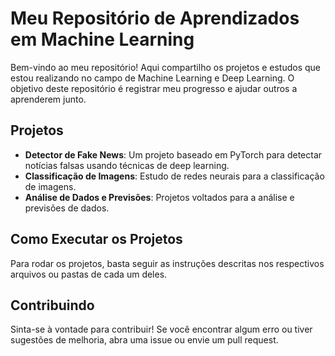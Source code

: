# Meu Repositório de Aprendizados em Machine Learning

Bem-vindo ao meu repositório! Aqui compartilho os projetos e estudos que estou realizando no campo de Machine Learning e Deep Learning. O objetivo deste repositório é registrar meu progresso e ajudar outros a aprenderem junto.

## Projetos

- **Detector de Fake News**: Um projeto baseado em PyTorch para detectar notícias falsas usando técnicas de deep learning.
- **Classificação de Imagens**: Estudo de redes neurais para a classificação de imagens.
- **Análise de Dados e Previsões**: Projetos voltados para a análise e previsões de dados.

## Como Executar os Projetos

Para rodar os projetos, basta seguir as instruções descritas nos respectivos arquivos ou pastas de cada um deles.

## Contribuindo

Sinta-se à vontade para contribuir! Se você encontrar algum erro ou tiver sugestões de melhoria, abra uma issue ou envie um pull request.
